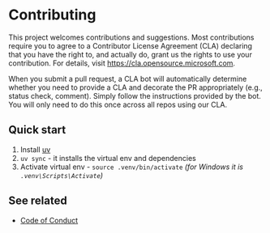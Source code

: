 <!-- @import "[TOC]" {cmd="toc" depthFrom=1 depthTo=6 orderedList=false} -->

# Contributing

This project welcomes contributions and suggestions. Most contributions require you to agree to a
Contributor License Agreement (CLA) declaring that you have the right to, and actually do, grant us
the rights to use your contribution. For details, visit https://cla.opensource.microsoft.com.

When you submit a pull request, a CLA bot will automatically determine whether you need to provide
a CLA and decorate the PR appropriately (e.g., status check, comment). Simply follow the instructions
provided by the bot. You will only need to do this once across all repos using our CLA.

## Quick start

1. Install [uv](https://docs.astral.sh/uv/getting-started/installation/)
2. `uv sync` - it installs the virtual env and dependencies
3. Activate virtual env - `source .venv/bin/activate` _(for Windows it is `.venv\Scripts\Activate`)_

## See related

- [Code of Conduct](/.github/CODE_OF_CONDUCT.md)
